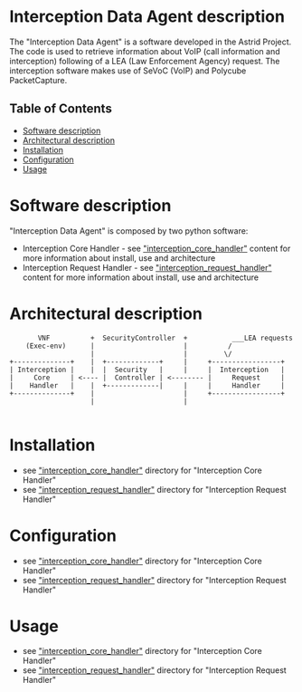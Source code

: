 # Interception Data Agent description
The "Interception Data Agent" is a software developed in the Astrid Project. 
The code is used to retrieve information about VoIP (call information and interception) 
following of a LEA (Law Enforcement Agency) request. 
The interception software makes use of SeVoC (VoIP) and Polycube PacketCapture.

## Table of Contents
- [Software description](#software-description)
- [Architectural description](#architctural-description)
- [Installation](#installation)
- [Configuration](#configuration)
- [Usage](#usage)

# Software description
"Interception Data Agent" is composed by two python software: 
- Interception Core Handler - see ["interception_core_handler"](./interception_core_handler/README.md) content for more information about install, use and architecture
- Interception Request Handler - see ["interception_request_handler"](./interception_request_handler/README.md) content for more information about install, use and architecture

# Architectural description

```
       VNF          +  SecurityController  +           ___LEA requests
    (Exec-env)      |                      |          / 
                    |                      |         \/
+--------------+    |  +-------------+     |     +-----------------+
| Interception |    |  |  Security   |     |     |  Interception   |
|     Core     | <---- |  Controller | <-------- |     Request     |
|    Handler   |    |  +-------------|     |     |     Handler     |
+--------------+    |                      |     +-----------------+
                    |                      |
                 
```

# Installation
- see ["interception_core_handler"](./interception_core_handler/README.md) directory for "Interception Core Handler"
- see ["interception_request_handler"](./interception_request_handler/README.md) directory for "Interception Request Handler"

# Configuration
- see ["interception_core_handler"](./interception_core_handler/README.md) directory for "Interception Core Handler"
- see ["interception_request_handler"](./interception_request_handler/README.md) directory for "Interception Request Handler"


# Usage
- see ["interception_core_handler"](./interception_core_handler/README.md) directory for "Interception Core Handler"
- see ["interception_request_handler"](./interception_request_handler/README.md) directory for "Interception Request Handler"